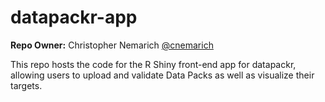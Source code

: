 # datapackr-app

**Repo Owner:** 
Christopher Nemarich [@cnemarich](https://github.com/cnemarich)


This repo hosts the code for the R Shiny front-end app for datapackr, allowing users to upload and validate Data Packs as well as visualize their targets.
